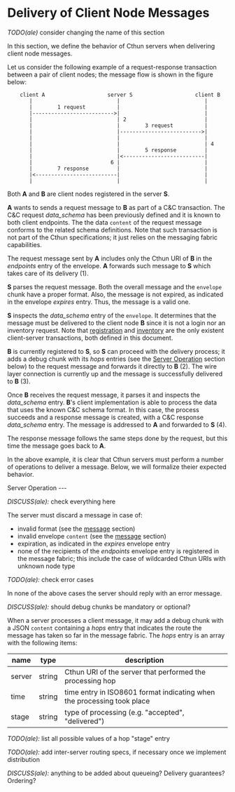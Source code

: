 Delivery of Client Node Messages
===

*TODO(ale)* consider changing the name of this section

In this section, we define the behavior of Cthun servers when delivering client
node messages.

Let us consider the following example of a request-response transaction between
a pair of client nodes; the message flow is shown in the figure below:

```
    client A                    server S                    client B
       |                           |                           |
       |        1 request          |                           |
       |-------------------------->|                           |
       |                           | 2                         |
       |                           |        3 request          |
       |                           |-------------------------->|
       |                           |                           |
       |                           |                           | 4
       |                           |        5 response         |
       |                           |<--------------------------|
       |                         6 |                           |
       |        7 response         |                           |
       |<--------------------------|                           |
       |                           |                           |

```

Both **A** and **B** are client nodes registered in the server **S**.

**A** wants to sends a request message to **B** as part of a C&C transaction.
The C&C request *data_schema* has been previously defined and it is known to
both client endpoints. The the data `content` of the request message conforms
to the related schema definitions. Note that such transaction is not part of the
Cthun specifications; it just relies on the messaging fabric capabilities.

The request message sent by **A** includes only the Cthun URI of **B** in the
*endpoints* entry of the envelope. **A** forwards such message to **S** which
takes care of its delivery (1).

**S** parses the request message. Both the overall message and the `envelope`
chunk have a proper format. Also, the message is not expired, as indicated in
the envelope *expires* entry. Thus, the message is a valid one.

**S** inspects the *data_schema* entry of the `envelope`. It determines that the
message must be delivered to the client node **B** since it is not a login nor
an inventory request. Note that [registration][1] and [inventory][2] are the
only existent client-server transactions, both defined in this document.

**B** is currently registered to **S**, so **S** can proceed with the delivery
process; it adds a debug chunk with its *hops* entries (see the
[Server Operation](#server_operation) section below) to the request message
and forwards it directly to **B** (2). The wire layer connection is currently up
and the message is successfully delivered to **B** (3).

Once **B** receives the request message, it parses it and inspects the
*data_schema* entry. **B**'s client implementation is able to process the data
that uses the known C&C schema format. In this case, the process succeeds and a
response message is created, with a C&C response *data_schema* entry. The
message is addressed to **A** and forwarded to **S** (4).

The response message follows the same steps done by the request, but this time
the message goes back to **A**.

In the above example, it is clear that Cthun servers must perform a number of
operations to deliver a message. Below, we will formalize theier expected
behavior.

<a name="server_operation"/>
Server Operation
---

*DISCUSS(ale):* check everything here

The server must discard a message in case of:

 - invalid format (see the [message][3] section)
 - invalid envelope `content` (see the [message][3] section)
 - expiration, as indicated in the *expires* envelope entry
 - none of the recipients of the *endpoints* envelope entry is registered in the
 message fabric; this include the case of wildcarded Cthun URIs with unknown
 node type

*TODO(ale):* check error cases

In none of the above cases the server should reply with an error message.

*DISCUSS(ale):* should debug chunks be mandatory or optional?

When a server processes a client message, it may add a debug chunk with a JSON
`content` containing a *hops* entry that indicates the route the message has
taken so far in the message fabric. The *hops* entry is an array with the
following items:

| name | type | description
|------|------|------------
| server | string | Cthun URI of the server that performed the processing hop
| time | string | time entry in ISO8601 format indicating when the processing took place
| stage | string | type of processing (e.g. "accepted", "delivered")

*TODO(ale):* list all possible values of a hop "stage" entry

*TODO(ale):* add inter-server routing specs, if necessary once we implement
      distribution

*DISCUSS(ale):* anything to be added about queueing? Delivery guarantees?
      Ordering?

[1]: registration.md
[2]: inventory.md
[3]: message.md

